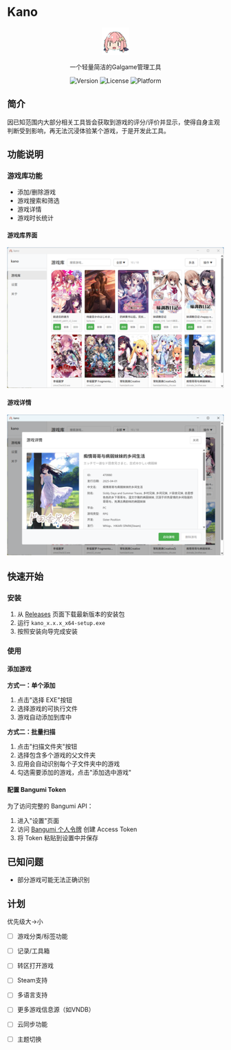 # Kano

<div align="center">
  <img src="src-tauri/icons/128x128.png" alt="Kano Logo" width="64" height="64">
  
  一个轻量简洁的Galgame管理工具
  
  ![Version](https://img.shields.io/badge/version-0.1.0-blue)
  ![License](https://img.shields.io/badge/license-MIT-green)
  ![Platform](https://img.shields.io/badge/platform-Windows-lightgrey)
</div>

##  简介
因已知范围内大部分相关工具皆会获取到游戏的评分/评价并显示，使得自身主观判断受到影响，再无法沉浸体验某个游戏，于是开发此工具。

## 功能说明

### 游戏库功能

- 添加/删除游戏
- 游戏搜索和筛选
- 游戏详情
- 游戏时长统计

#### 游戏库界面
![游戏库](readme_image/game_library.png)

#### 游戏详情
![游戏详情](readme_image/game_info.png)

##  快速开始

### 安装

1. 从 [Releases](https://github.com/shiodd/testGalManager/releases) 页面下载最新版本的安装包
2. 运行 `kano_x.x.x_x64-setup.exe`
3. 按照安装向导完成安装

### 使用

#### 添加游戏

**方式一：单个添加**
1. 点击"选择 EXE"按钮
2. 选择游戏的可执行文件
3. 游戏自动添加到库中

**方式二：批量扫描**
1. 点击"扫描文件夹"按钮
2. 选择包含多个游戏的父文件夹
3. 应用会自动识别每个子文件夹中的游戏
4. 勾选需要添加的游戏，点击"添加选中游戏"

#### 配置 Bangumi Token

为了访问完整的 Bangumi API：

1. 进入"设置"页面
2. 访问 [Bangumi 个人令牌](https://next.bgm.tv/demo/access-token) 创建 Access Token
3. 将 Token 粘贴到设置中并保存

## 已知问题

- 部分游戏可能无法正确识别

## 计划

优先级大→小
- [ ] 游戏分类/标签功能
- [ ] 记录/工具箱
- [ ] 转区打开游戏
- [ ] Steam支持
- [ ] 多语言支持
- [ ] 更多游戏信息源（如VNDB）
- [ ] 云同步功能
- [ ] 主题切换


